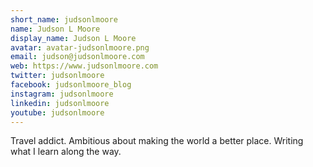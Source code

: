 ```yaml
---
short_name: judsonlmoore
name: Judson L Moore
display_name: Judson L Moore
avatar: avatar-judsonlmoore.png
email: judson@judsonlmoore.com
web: https://www.judsonlmoore.com
twitter: judsonlmoore
facebook: judsonlmoore_blog
instagram: judsonlmoore
linkedin: judsonlmoore
youtube: judsonlmoore
---
```

Travel addict. Ambitious about making the world a better place. Writing what I learn along the way.